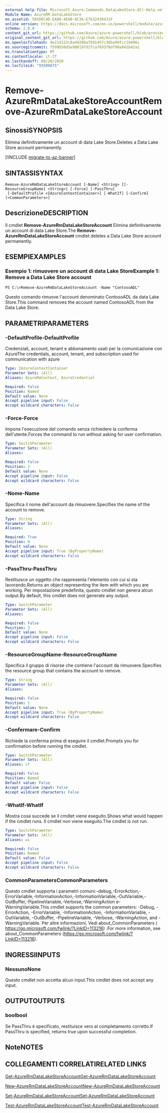 ```yaml
---
external help file: Microsoft.Azure.Commands.DataLakeStore.dll-Help.xml
Module Name: AzureRM.DataLakeStore
ms.assetid: 585D6C4D-EA80-4E6B-8C36-E7632430431F
online version: https://docs.microsoft.com/en-us/powershell/module/azurerm.datalakestore/remove-azurermdatalakestoreaccount
schema: 2.0.0
content_git_url: https://github.com/Azure/azure-powershell/blob/preview/src/ResourceManager/DataLakeStore/Commands.DataLakeStore/help/Remove-AzureRmDataLakeStoreAccount.md
original_content_git_url: https://github.com/Azure/azure-powershell/blob/preview/src/ResourceManager/DataLakeStore/Commands.DataLakeStore/help/Remove-AzureRmDataLakeStoreAccount.md
ms.openlocfilehash: 4e21d122c8a49209a7591457c36ba99fcc10496c
ms.sourcegitcommit: f599b50d5e980197d1fca769378df90a842b42a1
ms.translationtype: MT
ms.contentlocale: it-IT
ms.lasthandoff: 08/20/2020
ms.locfileid: "93509875"
---
```

# <span data-ttu-id="c037d-101">Remove-AzureRmDataLakeStoreAccount</span><span class="sxs-lookup"><span data-stu-id="c037d-101">Remove-AzureRmDataLakeStoreAccount</span></span>

## <span data-ttu-id="c037d-102">Sinossi</span><span class="sxs-lookup"><span data-stu-id="c037d-102">SYNOPSIS</span></span>
<span data-ttu-id="c037d-103">Elimina definitivamente un account di data Lake Store.</span><span class="sxs-lookup"><span data-stu-id="c037d-103">Deletes a Data Lake Store account permanently.</span></span>

[!INCLUDE [migrate-to-az-banner](../../includes/migrate-to-az-banner.md)]

## <span data-ttu-id="c037d-104">SINTASSI</span><span class="sxs-lookup"><span data-stu-id="c037d-104">SYNTAX</span></span>

```
Remove-AzureRmDataLakeStoreAccount [-Name] <String> [[-ResourceGroupName] <String>] [-Force] [-PassThru]
 [-DefaultProfile <IAzureContextContainer>] [-WhatIf] [-Confirm] [<CommonParameters>]
```

## <span data-ttu-id="c037d-105">Descrizione</span><span class="sxs-lookup"><span data-stu-id="c037d-105">DESCRIPTION</span></span>
<span data-ttu-id="c037d-106">Il cmdlet **Remove-AzureRmDataLakeStoreAccount** Elimina definitivamente un account di data Lake Store.</span><span class="sxs-lookup"><span data-stu-id="c037d-106">The **Remove-AzureRmDataLakeStoreAccount** cmdlet deletes a Data Lake Store account permanently.</span></span>

## <span data-ttu-id="c037d-107">ESEMPI</span><span class="sxs-lookup"><span data-stu-id="c037d-107">EXAMPLES</span></span>

### <span data-ttu-id="c037d-108">Esempio 1: rimuovere un account di data Lake Store</span><span class="sxs-lookup"><span data-stu-id="c037d-108">Example 1: Remove a Data Lake Store account</span></span>
```
PS C:\>Remove-AzureRmDataLakeStoreAccount -Name "ContosoADL"
```

<span data-ttu-id="c037d-109">Questo comando rimuove l'account denominato ContosoADL da data Lake Store.</span><span class="sxs-lookup"><span data-stu-id="c037d-109">This command removes the account named ContosoADL from the Data Lake Store.</span></span>

## <span data-ttu-id="c037d-110">PARAMETRI</span><span class="sxs-lookup"><span data-stu-id="c037d-110">PARAMETERS</span></span>

### <span data-ttu-id="c037d-111">-DefaultProfile</span><span class="sxs-lookup"><span data-stu-id="c037d-111">-DefaultProfile</span></span>
<span data-ttu-id="c037d-112">Credenziali, account, tenant e abbonamento usati per la comunicazione con Azure</span><span class="sxs-lookup"><span data-stu-id="c037d-112">The credentials, account, tenant, and subscription used for communication with azure</span></span>

```yaml
Type: IAzureContextContainer
Parameter Sets: (All)
Aliases: AzureRmContext, AzureCredential

Required: False
Position: Named
Default value: None
Accept pipeline input: False
Accept wildcard characters: False
```

### <span data-ttu-id="c037d-113">-Force</span><span class="sxs-lookup"><span data-stu-id="c037d-113">-Force</span></span>
<span data-ttu-id="c037d-114">Impone l'esecuzione del comando senza richiedere la conferma dell'utente.</span><span class="sxs-lookup"><span data-stu-id="c037d-114">Forces the command to run without asking for user confirmation.</span></span>

```yaml
Type: SwitchParameter
Parameter Sets: (All)
Aliases: 

Required: False
Position: 2
Default value: None
Accept pipeline input: False
Accept wildcard characters: False
```

### <span data-ttu-id="c037d-115">-Nome</span><span class="sxs-lookup"><span data-stu-id="c037d-115">-Name</span></span>
<span data-ttu-id="c037d-116">Specifica il nome dell'account da rimuovere.</span><span class="sxs-lookup"><span data-stu-id="c037d-116">Specifies the name of the account to remove.</span></span>

```yaml
Type: String
Parameter Sets: (All)
Aliases: 

Required: True
Position: 0
Default value: None
Accept pipeline input: True (ByPropertyName)
Accept wildcard characters: False
```

### <span data-ttu-id="c037d-117">-PassThru</span><span class="sxs-lookup"><span data-stu-id="c037d-117">-PassThru</span></span>
<span data-ttu-id="c037d-118">Restituisce un oggetto che rappresenta l'elemento con cui si sta lavorando.</span><span class="sxs-lookup"><span data-stu-id="c037d-118">Returns an object representing the item with which you are working.</span></span>
<span data-ttu-id="c037d-119">Per impostazione predefinita, questo cmdlet non genera alcun output.</span><span class="sxs-lookup"><span data-stu-id="c037d-119">By default, this cmdlet does not generate any output.</span></span>

```yaml
Type: SwitchParameter
Parameter Sets: (All)
Aliases: 

Required: False
Position: 3
Default value: None
Accept pipeline input: False
Accept wildcard characters: False
```

### <span data-ttu-id="c037d-120">-ResourceGroupName</span><span class="sxs-lookup"><span data-stu-id="c037d-120">-ResourceGroupName</span></span>
<span data-ttu-id="c037d-121">Specifica il gruppo di risorse che contiene l'account da rimuovere.</span><span class="sxs-lookup"><span data-stu-id="c037d-121">Specifies the resource group that contains the account to remove.</span></span>

```yaml
Type: String
Parameter Sets: (All)
Aliases: 

Required: False
Position: 1
Default value: None
Accept pipeline input: True (ByPropertyName)
Accept wildcard characters: False
```

### <span data-ttu-id="c037d-122">-Confermare</span><span class="sxs-lookup"><span data-stu-id="c037d-122">-Confirm</span></span>
<span data-ttu-id="c037d-123">Richiede la conferma prima di eseguire il cmdlet.</span><span class="sxs-lookup"><span data-stu-id="c037d-123">Prompts you for confirmation before running the cmdlet.</span></span>

```yaml
Type: SwitchParameter
Parameter Sets: (All)
Aliases: cf

Required: False
Position: Named
Default value: False
Accept pipeline input: False
Accept wildcard characters: False
```

### <span data-ttu-id="c037d-124">-WhatIf</span><span class="sxs-lookup"><span data-stu-id="c037d-124">-WhatIf</span></span>
<span data-ttu-id="c037d-125">Mostra cosa succede se il cmdlet viene eseguito.</span><span class="sxs-lookup"><span data-stu-id="c037d-125">Shows what would happen if the cmdlet runs.</span></span>
<span data-ttu-id="c037d-126">Il cmdlet non viene eseguito.</span><span class="sxs-lookup"><span data-stu-id="c037d-126">The cmdlet is not run.</span></span>

```yaml
Type: SwitchParameter
Parameter Sets: (All)
Aliases: wi

Required: False
Position: Named
Default value: False
Accept pipeline input: False
Accept wildcard characters: False
```

### <span data-ttu-id="c037d-127">CommonParameters</span><span class="sxs-lookup"><span data-stu-id="c037d-127">CommonParameters</span></span>
<span data-ttu-id="c037d-128">Questo cmdlet supporta i parametri comuni:-debug,-ErrorAction,-ErrorVariable,-InformationAction,-InformationVariable,-OutVariable,-OutBuffer,-PipelineVariable,-Verbose,-WarningAction e-WarningVariable.</span><span class="sxs-lookup"><span data-stu-id="c037d-128">This cmdlet supports the common parameters: -Debug, -ErrorAction, -ErrorVariable, -InformationAction, -InformationVariable, -OutVariable, -OutBuffer, -PipelineVariable, -Verbose, -WarningAction, and -WarningVariable.</span></span> <span data-ttu-id="c037d-129">Per altre informazioni, Vedi about_CommonParameters ( https://go.microsoft.com/fwlink/?LinkID=113216) .</span><span class="sxs-lookup"><span data-stu-id="c037d-129">For more information, see about_CommonParameters (https://go.microsoft.com/fwlink/?LinkID=113216).</span></span>

## <span data-ttu-id="c037d-130">INGRESSI</span><span class="sxs-lookup"><span data-stu-id="c037d-130">INPUTS</span></span>

### <span data-ttu-id="c037d-131">Nessuno</span><span class="sxs-lookup"><span data-stu-id="c037d-131">None</span></span>
<span data-ttu-id="c037d-132">Questo cmdlet non accetta alcun input.</span><span class="sxs-lookup"><span data-stu-id="c037d-132">This cmdlet does not accept any input.</span></span>

## <span data-ttu-id="c037d-133">OUTPUT</span><span class="sxs-lookup"><span data-stu-id="c037d-133">OUTPUTS</span></span>

### <span data-ttu-id="c037d-134">bool</span><span class="sxs-lookup"><span data-stu-id="c037d-134">bool</span></span>
<span data-ttu-id="c037d-135">Se PassThru è specificato, restituisce vero al completamento corretto.</span><span class="sxs-lookup"><span data-stu-id="c037d-135">If PassThru is specified, returns true upon successful completion.</span></span>

## <span data-ttu-id="c037d-136">Note</span><span class="sxs-lookup"><span data-stu-id="c037d-136">NOTES</span></span>

## <span data-ttu-id="c037d-137">COLLEGAMENTI CORRELATI</span><span class="sxs-lookup"><span data-stu-id="c037d-137">RELATED LINKS</span></span>

[<span data-ttu-id="c037d-138">Get-AzureRmDataLakeStoreAccount</span><span class="sxs-lookup"><span data-stu-id="c037d-138">Get-AzureRmDataLakeStoreAccount</span></span>](./Get-AzureRmDataLakeStoreAccount.md)

[<span data-ttu-id="c037d-139">New-AzureRmDataLakeStoreAccount</span><span class="sxs-lookup"><span data-stu-id="c037d-139">New-AzureRmDataLakeStoreAccount</span></span>](./New-AzureRmDataLakeStoreAccount.md)

[<span data-ttu-id="c037d-140">Set-AzureRmDataLakeStoreAccount</span><span class="sxs-lookup"><span data-stu-id="c037d-140">Set-AzureRmDataLakeStoreAccount</span></span>](./Set-AzureRmDataLakeStoreAccount.md)

[<span data-ttu-id="c037d-141">Test-AzureRmDataLakeStoreAccount</span><span class="sxs-lookup"><span data-stu-id="c037d-141">Test-AzureRmDataLakeStoreAccount</span></span>](./Test-AzureRmDataLakeStoreAccount.md)


